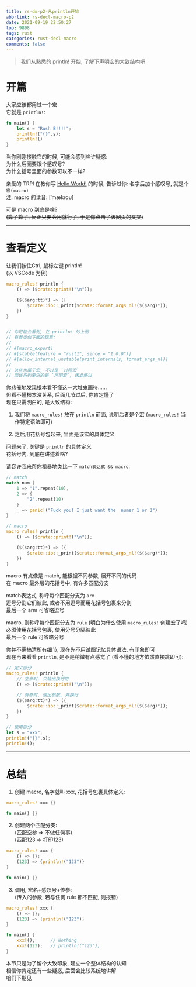 ```yaml
---
title: rs-dm-p2-从println开始
abbrlink: rs-decl-macro-p2
date: 2021-09-19 22:50:27
top: 9898
tags: rust
categories: rust-decl-macro
comments: false
---
```

> 我们从熟悉的 println! 开始, 了解下声明宏的大致结构吧  
<!-- more -->
# 开篇  
大家应该都用过一个宏  
它就是 `println!`:  

```rust 
fn main() {
	let s = "Rush B!!!!";
	println!("{}",s);
	println!()
}
```

当你刚刚接触它的时候, 可能会感到些许疑惑:  
为什么后面要跟个感叹号?  
为什么括号里面的参数可以不一样?  

亲爱的 TRPl 在教你写 [Hello World!](https://kaisery.github.io/trpl-zh-cn/ch01-02-hello-world.html#%E5%88%86%E6%9E%90%E8%BF%99%E4%B8%AA-rust-%E7%A8%8B%E5%BA%8F) 的时候, 告诉过你: 名字后加个感叹号, 就是个 `宏(macro)`  
注: macro 的读音: [ˈmækroʊ]

可是 macro 到底是啥?  
~~(算了算了, 反正只要会用就行了, 于是你点击了该网页的叉叉)~~  

- - -
# 查看定义  
让我们按住Ctrl, 鼠标左键 println!  
(以 VSCode 为例)  


```rust
macro_rules! println {
    () => ($crate::print!("\n"));

    ($($arg:tt)*) => ({
        $crate::io::_print($crate::format_args_nl!($($arg)*));
    })
}


// 你可能会看到, 在 println! 的上面
// 有着类似下面的玩意:  
// 
// #[macro_export]
// #[stable(feature = "rust1", since = "1.0.0")]
// #[allow_internal_unstable(print_internals, format_args_nl)]
// 
// 这些也属于宏, 不过是 `过程宏`
// 而该系列要讲的是 `声明宏`, 因此略过
```

你悲催地发现根本看不懂这一大堆鬼画符......  
但看不懂根本没关系, 后面几节过后, 你肯定懂了  
现在只需明白的, 是大致结构:  

1. 我们将 `macro_rules!` 放在 `println` 前面, 说明后者是个宏 
(`macro_rules!` 当作特定语法即可)  

2. 之后用花括号包起来, 里面是该宏的具体定义  

问题来了, 关键是 `println` 的具体定义  
花括号内, 到底在讲述着啥?  

请容许我来帮你粗暴地类比一下 `match表达式 && macro`:  

```rust
// match
match num {
	1 => "1".repeat(10),
	2 => {
		"2".repeat(10)
	}
	_ => panic!("Fuck you! I just want the  numer 1 or 2")
}

// macro
macro_rules! println {
    () => ($crate::print!("\n"));

    ($($arg:tt)*) => ({
        $crate::io::_print($crate::format_args_nl!($($arg)*));
    })
}
```

macro 有点像是 match, 能根据不同参数, 展开不同的代码  
在 macro 最外层的花括号中, 有许多匹配分支  

match表达式, 称呼每个匹配分支为 `arm`  
逗号分割它们彼此, 或者不用逗号而用花括号包裹来分割  
最后一个 arm 可省略逗号  

macro, 则称呼每个匹配分支为 `rule` (明白为什么使用 `macro_rules!` 创建宏了吗)  
必须使用花括号包裹, 使用分号分隔彼此  
最后一个 rule 可省略分号  

你并不需搞清所有细节, 现在先不用试图记忆具体语法, 有印象即可  
现在再来看看 `println`, 是不是稍微有点感觉了 (看不懂的地方依然直接跳即可):  

```rust
// 定义部分
macro_rules! println {
	// 空参时, 只输出换行符
    () => ($crate::print!("\n"));

	// 有参时, 输出参数, 并换行
    ($($arg:tt)*) => ({
        $crate::io::_print($crate::format_args_nl!($($arg)*));
    })
}

// 使用部分
let s = "xxx";
println!("{}",s);
println!();
```
- - -
# 总结  

1. 创建 macro, 名字就叫 xxx, 花括号包裹具体定义:  

```rust
macro_rules! xxx {}

fn main() {}
```

2. 创建两个匹配分支:  
(匹配空参 => 不做任何事)  
(匹配123 => 打印123)  

```rust
macro_rules! xxx {
	() => {};
	(123) => {println!("123")}
}

fn main() {}
```

3. 调用, 宏名+感叹号+传参:  
(传入的参数, 若与任何 rule 都不匹配, 则报错)

```rust
macro_rules! xxx {
	() => {};
	(123) => {println!("123")}
}

fn main() {
	xxx!();      // Nothing
	xxx!(123);   // println!("123");
}
```

本节只是为了留个大致印象, 建立一个整体结构的认知  
相信你肯定还有一些疑惑, 后面会比较系统地讲解  
咱们下期见  